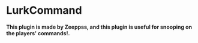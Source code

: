 # LurkCommand
**This plugin is made by Zeeppss, and this plugin is useful for snooping on the players' commands!.**

